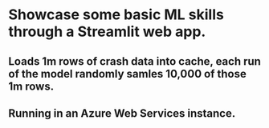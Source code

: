 # Showcase some basic ML skills through a Streamlit web app.
## Loads 1m rows of crash data into cache, each run of the model randomly samles 10,000 of those 1m rows.
## Running in an Azure Web Services instance.

